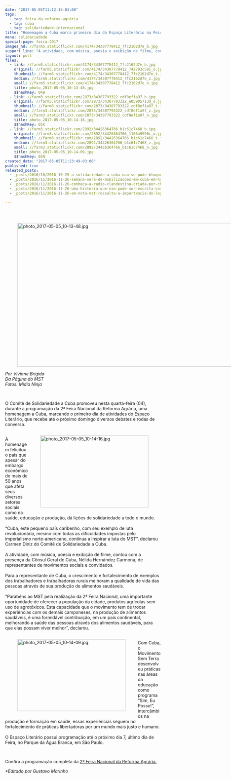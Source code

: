 ```yaml
---
date: "2017-05-05T11:12:16-03:00"
tags:
  - tag: feira-da-reforma-agrária
  - tag: cuba
  - tag: solidariedade-internacional
title: "Homenagem a Cuba marca primeiro dia do Espaço Literário na Feira Nacional "
menu: solidariedade
special-page: feira-2017
images_hd: //farm5.staticflickr.com/4174/34307778412_7fc2162d7e_b.jpg
support_line: "A atividade, com música, poesia e exibição de filme, contou com a presença da Cônsul Geral de Cuba, Nélida Hernández Carmona, de representantes de movimentos sociais e convidados."
layout: post
files:
  - link: //farm5.staticflickr.com/4174/34307778412_7fc2162d7e_b.jpg
    original: //farm5.staticflickr.com/4174/34307778412_742793c591_o.jpg
    thumbnail: //farm5.staticflickr.com/4174/34307778412_7fc2162d7e_t.jpg
    medium: //farm5.staticflickr.com/4174/34307778412_7fc2162d7e_z.jpg
    small: //farm5.staticflickr.com/4174/34307778412_7fc2162d7e_n.jpg
    title: photo_2017-05-05_10-13-48.jpg
    $$hashKey: 04B
  - link: //farm3.staticflickr.com/2873/34307793322_cdf8ef1a97_b.jpg
    original: //farm3.staticflickr.com/2873/34307793322_e05905713d_o.jpg
    thumbnail: //farm3.staticflickr.com/2873/34307793322_cdf8ef1a97_t.jpg
    medium: //farm3.staticflickr.com/2873/34307793322_cdf8ef1a97_z.jpg
    small: //farm3.staticflickr.com/2873/34307793322_cdf8ef1a97_n.jpg
    title: photo_2017-05-05_10-14-16.jpg
    $$hashKey: 05K
  - link: //farm3.staticflickr.com/2892/34426364766_b1c61c7468_b.jpg
    original: //farm3.staticflickr.com/2892/34426364766_1166a9990c_o.jpg
    thumbnail: //farm3.staticflickr.com/2892/34426364766_b1c61c7468_t.jpg
    medium: //farm3.staticflickr.com/2892/34426364766_b1c61c7468_z.jpg
    small: //farm3.staticflickr.com/2892/34426364766_b1c61c7468_n.jpg
    title: photo_2017-05-05_10-14-09.jpg
    $$hashKey: 05N
created_date: "2017-05-05T11:23:49-03:00"
published: true
releated_posts:
  - _posts/2016/10/2016-10-25-a-solidariedade-a-cuba-nao-se-pode-bloquear.md
  - _posts/2016/11/2016-11-26-semana-sera-de-mobilizacoes-em-cuba-em-homenagem-a-fidel.md
  - _posts/2016/11/2016-11-26-conheca-a-radio-clandestina-criada-por-che-e-fidel-na-guerrilha.md
  - _posts/2016/11/2016-11-26-uma-historia-que-nao-pode-ser-escrita-com-palavras.md
  - _posts/2016/11/2016-11-26-em-nota-mst-ressalta-a-importancia-do-legado-de-fidel-para-as-geracoes-futuras.md

---
```

<p>&nbsp;</p>

<figure class="image" style="float:left"><img alt="photo_2017-05-05_10-13-48.jpg" height="466" src="//farm5.staticflickr.com/4174/34307778412_7fc2162d7e_b.jpg" width="700" />
<figcaption></figcaption>
</figure>

<p><br />
<em>Por Viviane Brigida<br />
Da P&aacute;gina do MST<br />
Fotos: M&iacute;dia Ninja</em></p>

<p>&nbsp;</p>

<p>O Comit&ecirc; de Solidariedade a Cuba promoveu nesta quarta-feira (04), durante a programa&ccedil;&atilde;o da 2&ordf; Feira Nacional da Reforma Agr&aacute;ria, uma homenagem a Cuba, marcando o primeiro dia de atividades do Espa&ccedil;o Liter&aacute;rio, que recebe at&eacute; o pr&oacute;ximo domingo diversos debates e rodas de conversa.&nbsp;</p>

<figure class="image" style="float:right"><img alt="photo_2017-05-05_10-14-16.jpg" height="233" src="//farm3.staticflickr.com/2873/34307793322_cdf8ef1a97_b.jpg" width="350" />
<figcaption></figcaption>
</figure>

<p><br />
A homenagem felicitou o&nbsp;pa&iacute;s que apesar do embargo econ&ocirc;mico de mais de 50 anos que afeta seus diversos setores sociais como na sa&uacute;de, educa&ccedil;&atilde;o e produ&ccedil;&atilde;o, d&aacute; li&ccedil;&otilde;es de solidariedade a todo o mundo.&nbsp;<br />
<br />
&ldquo;Cuba, este pequeno pa&iacute;s caribenho, com seu exemplo de luta revolucion&aacute;ria, mesmo com todas as dificuldades impostas pelo imperialismo norte-americano, continua a inspirar a luta do MST&rdquo;, declarou Carmen Diniz do Comit&ecirc; de Solidariedade a Cuba.<br />
<br />
A atividade, com m&uacute;sica, poesia e exibi&ccedil;&atilde;o de filme, contou com a presen&ccedil;a da C&ocirc;nsul Geral de Cuba, N&eacute;lida Hern&aacute;ndez Carmona, de representantes de movimentos sociais e convidados.&nbsp;<br />
<br />
Para a representante de Cuba, o crescimento e fortalecimento de exemplos dos trabalhadores e trabalhadoras rurais melhoram a qualidade de vida das pessoas atrav&eacute;s de sua produ&ccedil;&atilde;o de alimentos saud&aacute;veis.<br />
<br />
&ldquo;Parab&eacute;ns ao MST pela realiza&ccedil;&atilde;o da 2&ordf; Feira Nacional, uma importante oportunidade de oferecer a popula&ccedil;&atilde;o da cidade, produtos agr&iacute;colas sem uso de agrot&oacute;xicos. Esta capacidade que o movimento tem de trocar experi&ecirc;ncias com os demais camponeses, na produ&ccedil;&atilde;o de alimentos saud&aacute;veis, &eacute; uma formid&aacute;vel contribui&ccedil;&atilde;o, em um pa&iacute;s continental, melhorando a sa&uacute;de das pessoas atrav&eacute;s dos alimentos saud&aacute;veis, para que elas possam viver melhor&rdquo;, declarou.</p>

<figure class="image" style="float:left"><img alt="photo_2017-05-05_10-14-09.jpg" height="233" src="//farm3.staticflickr.com/2892/34426364766_b1c61c7468_b.jpg" width="350" />
<figcaption></figcaption>
</figure>

<p><br />
Com Cuba, o Movimento Sem Terra desenvolveu pr&aacute;ticas nas &aacute;reas da educa&ccedil;&atilde;o como programa &ldquo;Sim, Eu Posso!&rdquo;, interc&acirc;mbios na produ&ccedil;&atilde;o e forma&ccedil;&atilde;o em sa&uacute;de, essas experi&ecirc;ncias seguem no fortalecimento de pr&aacute;ticas libertadoras por um mundo mais justo e humano.<br />
<br />
O Espa&ccedil;o Liter&aacute;rio possui programa&ccedil;&atilde;o at&eacute; o pr&oacute;ximo dia 7, &uacute;ltimo dia de Feira, no Parque da &Aacute;gua Branca, em S&atilde;o Paulo.</p>

<p>&nbsp;</p>

<p>Confira a programa&ccedil;&atilde;o completa da <a href="http://www.mst.org.br/II-feira-nacional-da-reforma-agraria/">2&ordf; Feira Nacional da Reforma Agr&aacute;ria.</a></p>

<p><em>*Editado por Gustavo Marinho</em></p>

<p>&nbsp;</p>
